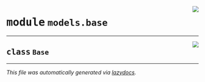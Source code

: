 <!-- markdownlint-disable -->

<a href="../src/models/base.py#L0"><img align="right" style="float:right;" src="https://img.shields.io/badge/-source-cccccc?style=flat-square"></a>

# <kbd>module</kbd> `models.base`






---

<a href="../src/models/base.py#L4"><img align="right" style="float:right;" src="https://img.shields.io/badge/-source-cccccc?style=flat-square"></a>

## <kbd>class</kbd> `Base`










---

_This file was automatically generated via [lazydocs](https://github.com/ml-tooling/lazydocs)._
